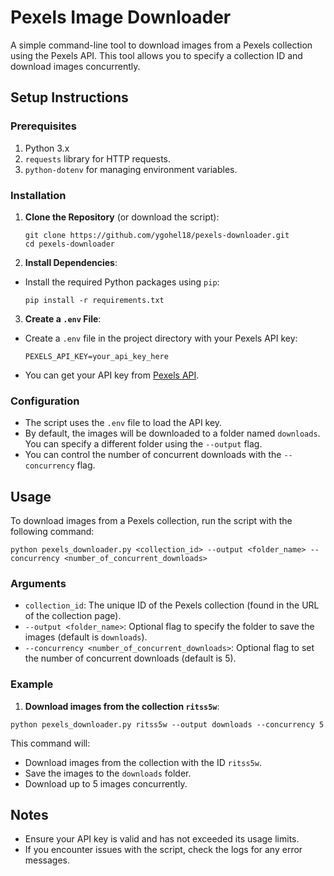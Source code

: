 # Pexels Image Downloader

A simple command-line tool to download images from a Pexels collection using the Pexels API. This tool allows you to specify a collection ID and download images concurrently.

## Setup Instructions

### Prerequisites
1. Python 3.x
2. `requests` library for HTTP requests.
3. `python-dotenv` for managing environment variables.

### Installation

1. **Clone the Repository** (or download the script):
    ```
    git clone https://github.com/ygohel18/pexels-downloader.git
    cd pexels-downloader
    ```

2. **Install Dependencies**:
- Install the required Python packages using `pip`:
  ```
  pip install -r requirements.txt
  ```

3. **Create a `.env` File**:
- Create a `.env` file in the project directory with your Pexels API key:
  ```
  PEXELS_API_KEY=your_api_key_here
  ```

- You can get your API key from [Pexels API](https://www.pexels.com/api/).

### Configuration
- The script uses the `.env` file to load the API key.
- By default, the images will be downloaded to a folder named `downloads`. You can specify a different folder using the `--output` flag.
- You can control the number of concurrent downloads with the `--concurrency` flag.

## Usage

To download images from a Pexels collection, run the script with the following command:
  ```
  python pexels_downloader.py <collection_id> --output <folder_name> --concurrency <number_of_concurrent_downloads>
  ```

### Arguments
- `collection_id`: The unique ID of the Pexels collection (found in the URL of the collection page).
- `--output <folder_name>`: Optional flag to specify the folder to save the images (default is `downloads`).
- `--concurrency <number_of_concurrent_downloads>`: Optional flag to set the number of concurrent downloads (default is 5).

### Example

1. **Download images from the collection `ritss5w`**:

  ```
  python pexels_downloader.py ritss5w --output downloads --concurrency 5
  ```


This command will:
- Download images from the collection with the ID `ritss5w`.
- Save the images to the `downloads` folder.
- Download up to 5 images concurrently.

## Notes
- Ensure your API key is valid and has not exceeded its usage limits.
- If you encounter issues with the script, check the logs for any error messages.
